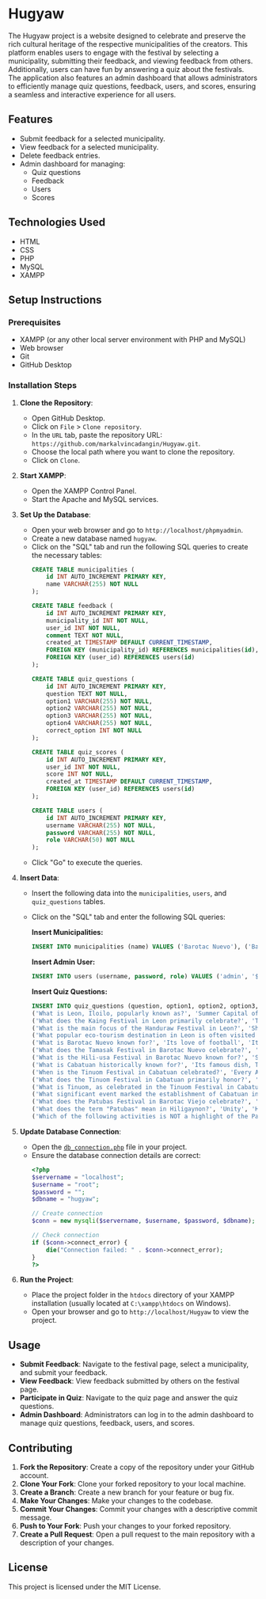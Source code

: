 # Hugyaw

The Hugyaw project is a website designed to celebrate and preserve the rich cultural heritage of the respective municipalities of the creators. This platform enables users to engage with the festival by selecting a municipality, submitting their feedback, and viewing feedback from others. Additionally, users can have fun by answering a quiz about the festivals. The application also features an admin dashboard that allows administrators to efficiently manage quiz questions, feedback, users, and scores, ensuring a seamless and interactive experience for all users.

## Features

- Submit feedback for a selected municipality.
- View feedback for a selected municipality.
- Delete feedback entries.
- Admin dashboard for managing:
  - Quiz questions
  - Feedback
  - Users
  - Scores

## Technologies Used

- HTML
- CSS
- PHP
- MySQL
- XAMPP

## Setup Instructions

### Prerequisites

- XAMPP (or any other local server environment with PHP and MySQL)
- Web browser
- Git
- GitHub Desktop

### Installation Steps

1. **Clone the Repository**:
    - Open GitHub Desktop.
    - Click on `File` > `Clone repository`.
    - In the `URL` tab, paste the repository URL: `https://github.com/markalvincadangin/Hugyaw.git`.
    - Choose the local path where you want to clone the repository.
    - Click on `Clone`.

2. **Start XAMPP**:
   - Open the XAMPP Control Panel.
   - Start the Apache and MySQL services.

3. **Set Up the Database**:
   - Open your web browser and go to `http://localhost/phpmyadmin`.
   - Create a new database named `hugyaw`.
   - Click on the "SQL" tab and run the following SQL queries to create the necessary tables:
     ```sql
     CREATE TABLE municipalities (
         id INT AUTO_INCREMENT PRIMARY KEY,
         name VARCHAR(255) NOT NULL
     );

     CREATE TABLE feedback (
         id INT AUTO_INCREMENT PRIMARY KEY,
         municipality_id INT NOT NULL,
         user_id INT NOT NULL,
         comment TEXT NOT NULL,
         created_at TIMESTAMP DEFAULT CURRENT_TIMESTAMP,
         FOREIGN KEY (municipality_id) REFERENCES municipalities(id),
         FOREIGN KEY (user_id) REFERENCES users(id)
     );

     CREATE TABLE quiz_questions (
         id INT AUTO_INCREMENT PRIMARY KEY,
         question TEXT NOT NULL,
         option1 VARCHAR(255) NOT NULL,
         option2 VARCHAR(255) NOT NULL,
         option3 VARCHAR(255) NOT NULL,
         option4 VARCHAR(255) NOT NULL,
         correct_option INT NOT NULL
     );

     CREATE TABLE quiz_scores (
         id INT AUTO_INCREMENT PRIMARY KEY,
         user_id INT NOT NULL,
         score INT NOT NULL,
         created_at TIMESTAMP DEFAULT CURRENT_TIMESTAMP,
         FOREIGN KEY (user_id) REFERENCES users(id)
     );

     CREATE TABLE users (
         id INT AUTO_INCREMENT PRIMARY KEY,
         username VARCHAR(255) NOT NULL,
         password VARCHAR(255) NOT NULL,
         role VARCHAR(50) NOT NULL
     );
     ```
   - Click "Go" to execute the queries.

5. **Insert Data**:
   - Insert the following data into the `municipalities`, `users`, and `quiz_questions` tables.
   - Click on the "SQL" tab and enter the following SQL queries:

     **Insert Municipalities:**
     ```sql
     INSERT INTO municipalities (name) VALUES ('Barotac Nuevo'), ('Barotac Viejo'), ('Cabatuan'), ('Leon');
     ```

     **Insert Admin User:**
     ```sql
     INSERT INTO users (username, password, role) VALUES ('admin', '$2y$10$Z/x7EYFFCZUucEmdIjPvQ.bjW0Hf.TeCz3KYWa9SV9Eju5TLuU76a', 'admin');
     ```

     **Insert Quiz Questions:**
     ```sql
     INSERT INTO quiz_questions (question, option1, option2, option3, option4, correct_option) VALUES
     ('What is Leon, Iloilo, popularly known as?', 'Summer Capital of Iloilo', 'Vegetable Basket of Iloilo', 'Agricultural Hub of the Philippines', 'Historical Town of Iloilo', 1),
     ('What does the Kaing Festival in Leon primarily celebrate?', 'The cultural heritage of Leon', 'The bravery of the town’s ancestors', 'The agricultural abundance and farmers of Leon', 'The history of Bucari as a tourist destination', 3),
     ('What is the main focus of the Handuraw Festival in Leon?', 'Showcasing eco-tourism and farming practices', 'Reflecting on Leon’s history and cultural traditions', 'Promoting the town local produce', 'Celebrating modern progress in the town', 2),
     ('What popular eco-tourism destination in Leon is often visited during festivals?', 'Bucari', 'Camando', 'Iloilo River', 'Pavia Highlands', 1),
     ('What is Barotac Nuevo known for?', 'Its love of football', 'Its historical landmarks', 'Its agricultural productivity', 'Its modern technology', 1),
     ('What does the Tamasak Festival in Barotac Nuevo celebrate?', 'The town’s rich history and heritage', 'The bravery of the town’s ancestors', 'The agricultural abundance and farmers of Barotac Nuevo', 'The history of Bucari as a tourist destination', 1),
     ('What is the Hili-usa Festival in Barotac Nuevo known for?', 'Showcasing eco-tourism and farming practices', 'Reflecting on Barotac Nuevo’s history and cultural traditions', 'Promoting the town local produce', 'Celebrating the unity and collective spirit of its people', 4),
     ('What is Cabatuan historically known for?', 'Its famous dish, Tinuom', 'The "Sinulugans" and their art of sword fighting', 'Being the agricultural center of Iloilo and Visayas', 'The production of banana leaves and tobacco', 1),
     ('When is the Tinuom Festival in Cabatuan celebrated?', 'Every April 9', 'During the Christmas season', 'The first Sunday of September, lasting for 10 days', 'Every November', 3),
     ('What does the Tinuom Festival in Cabatuan primarily honor?', 'The art of sword fighting and dragon dance', 'The agricultural and economic productivity of Cabatuan', 'The patron saint, San Nicolas de Tolentino, and the Tinuom dish', 'The foundation of Cabatuan', 3),
     ('What is Tinuom, as celebrated in the Tinuom Festival in Cabatuan?', 'A witch craft ritual', 'A native chicken soup with spices, wrapped in banana leaves', 'A form of traditional dance', 'A sword-fighting performance', 2),
     ('What significant event marked the establishment of Cabatuan in 1732?', 'The first Tinuom Festival', 'The arrival of Spanish settlers', 'The placement of a molave cross on Pamul-ogan Hill', 'The time when Romeo and Juliet was produced', 3),
     ('What does the Patubas Festival in Barotac Viejo celebrate?', 'The town’s rich history and heritage', 'The bravery of the town’s ancestors', 'The agricultural abundance and farmers of Barotac Viejo', 'The history of Bucari as a tourist destination', 3),
     ('What does the term "Patubas" mean in Hiligaynon?', 'Unity', 'Harvest', 'Culture', 'Diversity', 2),
     ('Which of the following activities is NOT a highlight of the Patubas Festival in Barotac Viejo?', 'Street Dancing and Float Parade', 'Agro-Industrial Fair', 'Musical Band Competition', 'Cultural Performance', 3);
     ```

5. **Update Database Connection**:
   - Open the [`db_connection.php`](db_connection.php ) file in your project.
   - Ensure the database connection details are correct:
     ```php
     <?php
     $servername = "localhost";
     $username = "root";
     $password = "";
     $dbname = "hugyaw";

     // Create connection
     $conn = new mysqli($servername, $username, $password, $dbname);

     // Check connection
     if ($conn->connect_error) {
         die("Connection failed: " . $conn->connect_error);
     }
     ?>
     ```

6. **Run the Project**:
   - Place the project folder in the `htdocs` directory of your XAMPP installation (usually located at `C:\xampp\htdocs` on Windows).
   - Open your browser and go to `http://localhost/Hugyaw` to view the project.

## Usage

- **Submit Feedback**: Navigate to the festival page, select a municipality, and submit your feedback.
- **View Feedback**: View feedback submitted by others on the festival page.
- **Participate in Quiz**: Navigate to the quiz page and answer the quiz questions.
- **Admin Dashboard**: Administrators can log in to the admin dashboard to manage quiz questions, feedback, users, and scores.

## Contributing

1. **Fork the Repository**: Create a copy of the repository under your GitHub account.
2. **Clone Your Fork**: Clone your forked repository to your local machine.
3. **Create a Branch**: Create a new branch for your feature or bug fix.
4. **Make Your Changes**: Make your changes to the codebase.
5. **Commit Your Changes**: Commit your changes with a descriptive commit message.
6. **Push to Your Fork**: Push your changes to your forked repository.
7. **Create a Pull Request**: Open a pull request to the main repository with a description of your changes.

## License

This project is licensed under the MIT License.
